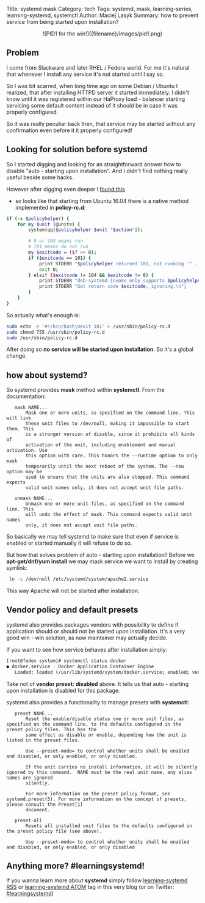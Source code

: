 Title: systemd mask
Category: tech
Tags: systemd, mask, learning-series, learning-systemd, systemctl
Author: Maciej Lasyk
Summary: how to prevent service from being started upon installation?

<center>![PID1 for the win!]({filename}/images/pid1.png)</center>

## Problem ##

I come from Slackware and later RHEL / Fedora world. For me it's natural that
whenever I install any service it's not started until I say so.

So I was bit scarred, when long time ago on some Debian / Ubuntu I realized,
that after installing HTTPD server it started immediately. I didn't know until
it was registered within our HaProxy load - balancer starting servicing some
default content instead of it should be in case it was properly configured. 

So it was really peculiar back then, that service may be started without any
confirmation even before it it properly configured!

## Looking for solution before systemd ##

So I started digging and looking for an straightforward answer how to disable
"auto - starting upon installation". And I didn't find nothing really useful
beside some hacks.

However after digging even deeper I [found this](https://anonscm.debian.org/git/collab-maint/init-system-helpers.git/tree/script/deb-systemd-invoke#n70)
- so looks like that starting from Ubuntu 16.04 there is a native method
implemented in **policy-rc.d**:

```bash
if (-x $policyhelper) {
    for my $unit (@units) {
        system(qq|$policyhelper $unit "$action"|);

        # 0 or 104 means run
        # 101 means do not run
        my $exitcode = ($? >> 8);
        if ($exitcode == 101) {
            print STDERR "$policyhelper returned 101, not running '" . join(' ', @ARGV) . "'\n";
            exit 0;
        } elsif ($exitcode != 104 && $exitcode != 0) {
            print STDERR "deb-systemd-invoke only supports $policyhelper return codes 0, 101, and 104!\n";
            print STDERR "Got return code $exitcode, ignoring.\n";
        }
    }
}
```

So actually what's enough is:

```bash
sudo echo -e '#!/bin/bash\nexit 101' > /usr/sbin/policy-rc.d
sudo chmod 755 /usr/sbin/policy-rc.d
sudo /usr/sbin/policy-rc.d
```

After doing so **no service will be started upon installation**. So it's a 
global change.

## how about systemd? ##

So systemd provides **mask** method within **systemctl**. From the 
documentation:

       mask NAME...
           Mask one or more units, as specified on the command line. This will link
           these unit files to /dev/null, making it impossible to start them. This
           is a stronger version of disable, since it prohibits all kinds of
           activation of the unit, including enablement and manual activation. Use
           this option with care. This honors the --runtime option to only mask
           temporarily until the next reboot of the system. The --now option may be
           used to ensure that the units are also stopped. This command expects
           valid unit names only, it does not accept unit file paths.

       unmask NAME...
           Unmask one or more unit files, as specified on the command line. This
           will undo the effect of mask. This command expects valid unit names
           only, it does not accept unit file paths.

So basically we may tell systemd to make sure that even if service is enabled
or started manually it will refuse to do so.

But how that solves problem of auto - starting upon installation? Before we
**apt-get/dnf/yum install** we may mask service we want to install by creating
symlink:

```bash
 ln -s /dev/null /etc/systemd/system/apache2.service
```

This way Apache will not be started after installation. 

## Vendor policy and default presets ##

systemd also provides packages vendors with possibility to define if 
application should or should not be started upon installation. It's a very
good win - win solution, as now maintainer may actually decide.

If you want to see how service behaves after installation simply:

```bash
[root@fedex system]# systemctl status docker
● docker.service - Docker Application Container Engine
   Loaded: loaded (/usr/lib/systemd/system/docker.service; enabled; vendor preset: disabled)
```

Take not of **vendor preset: disabled** above. It tells us that auto - starting
upon installation is disabled for this package.

systemd also provides a functionality to manage presets with **systemctl**:

       preset NAME...
           Reset the enable/disable status one or more unit files, as specified on the command line, to the defaults configured in the preset policy files. This has the
           same effect as disable or enable, depending how the unit is listed in the preset files.

           Use --preset-mode= to control whether units shall be enabled and disabled, or only enabled, or only disabled.

           If the unit carries no install information, it will be silently ignored by this command.  NAME must be the real unit name, any alias names are ignored
           silently.

           For more information on the preset policy format, see systemd.preset(5). For more information on the concept of presets, please consult the Preset[1]
           document.

       preset-all
           Resets all installed unit files to the defaults configured in the preset policy file (see above).

           Use --preset-mode= to control whether units shall be enabled and disabled, or only enabled, or only disabled

## Anything more? #learningsystemd! ##

If you wanna learn more about **systemd** simply follow 
[learning-systemd RSS](/feeds/tag/learning-systemd.rss.xml)
or
[learning-systemd ATOM](/feeds/tag/learning-systemd.atom.xml)
tag in this very blog (or on Twitter:
[#learningsystemd](https://twitter.com/search?f=tweets&q=%23learningsystemd&src=typd))